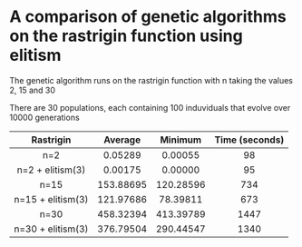 # A comparison of genetic algorithms on the rastrigin function using elitism

The genetic algorithm runs on the rastrigin function with n taking the values 2, 15 and 30

There are 30 populations, each containing 100 induviduals that evolve over 10000 generations

| Rastrigin     | Average       | Minimum      | Time (seconds) |
|     :---:     | :---: | :---: | :---: |
| n=2           | 0.05289  | 0.00055  | 98  |
| n=2 + elitism(3) | 0.00175  | 0.00000  | 95  |
| n=15          | 153.88695  | 120.28596  | 734  |
| n=15 + elitism(3) | 121.97686  | 78.39811  | 673  |
| n=30          | 458.32394  | 413.39789  | 1447  |
| n=30 + elitism(3) | 376.79504  | 290.44547  | 1340  |

